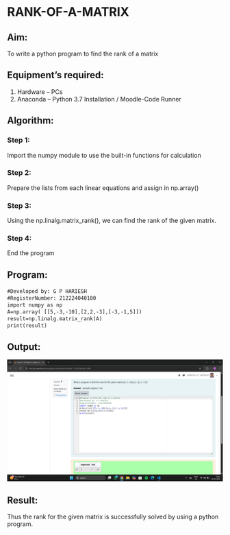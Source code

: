 # RANK-OF-A-MATRIX
## Aim:
To write a python program to find the rank of a matrix
## Equipment’s required:
1. 	Hardware – PCs
2. 	Anaconda – Python 3.7 Installation / Moodle-Code Runner
## Algorithm:
### Step 1: 
Import the numpy module to use the built-in functions for calculation
### Step 2:
Prepare the lists from each linear equations and assign in np.array() 
### Step 3: 
Using the np.linalg.matrix_rank(), we can find the rank of the given matrix.
### Step 4: 
End the program
## Program:
```#Program to find the rank of a matrix.
#Developed by: G P HARIESH
#RegisterNumber: 212224040100
import numpy as np
A=np.array( [[5,-3,-10],[2,2,-3],[-3,-1,5]])
result=np.linalg.matrix_rank(A)
print(result)
```
## Output:
![alt text](<Screenshot (97).png>)
## Result:
Thus the rank for the given matrix is successfully solved by  using a python program.

